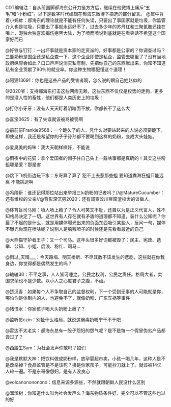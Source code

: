 CDT编辑注：自从前国脚郝海东公开力挺方方后，继续在他微博上痛斥“五毛”和“小粉红”。以下是数字时代编辑在郝海东微博下摘选的部分留言。 @犀牛背着小蚂蚱：郝海东的理论就是不能有任何失误，只要出了事国家就是垃圾，你监管介入也是垃圾，只要出了事就永远好不了，过去多少年的苏丹红和三聚氰胺还挂在嘴上，港独台独喜欢揭伤疤黑大陆，为了喷而喷说到底就是在看笑话不希望这个国家好而已

@好铁与钉钉：一出坏事就是资本家的走资派的，好事都是公家的？你调查过吗？三鹿奶粉是国企还是私企查一下，这个企业即使是私企，监管去哪里了？没有当地政府纵容会如此？口口声声说消灭私有制，先把你自己的东西献出来，你知不知道私有企业贡献了90％的就业率。你这种生物哪配懂这个道理！

@阿狸13691：你也是这些产品的受害者啊，怎么说的跟自己姓赵似的

@2020爷：支持郝海东打击这些网痞无赖，这些东西不仅仅是权势的走狗，更多的是没人性的畜牲，他们都是人类历史上的垃圾！

@打你小牙牙：没有人天天盯着阴暗面不放，你都长不了这么大

@喜宝0625：有了失误就该被骂被罚啊

@前前前Frankie9568：一个跪久了的人，凭什么对要站起来的人说必须要跪下。即使这样，我还是希望你的子子孙孙都不要喝到这样的奶粉，变成大头娃娃。

@爱臭美的妈咪：我大天朝样样好，不能说

@雨夜中的花猫：拿个爱国者的帽子往自己头上一戴啥事都是真确的！其实这些粉蛆哪是爱？那是害

@跳下飞机街边玩下水：东哥算了算了 犯不上去惹那些蛆 要知道粪海狂蛆只能远离 不能挑逗啊

@冯段靳：谁还记得那位站出来举报三lu奶粉的记者吗？//@MatureCucumber：还有维权的父亲//@背影深沉男2020：还有调查汶川豆腐渣校舍的谈做人。

@体育盲司马刚：喷人喷上瘾了？令人可笑又不耻，还自以为是正义代言人，殊不知格局决定了一切。这世界有人存在就有矛盾的道理都不知道，装什么公知呢？你最了不起的是什么，就是用媒体曝光出来的负面东西吸引某些人，反问一句，媒体不曝光你现在喷啥呢？说别人是脑残喷子的时候还是先看看最近的自己

@大熊猫守护者王子：又一个司马。这年头很多好词都被毁了：民主、宪政、选举、公知、小姐、后浪、粉红、司马…

@雨过_天晴___：今天路塌、明天桥断、不尽其数不该发生的悲剧，这些就在你我身边，你觉得都是偶然发生的吗？

@辘辘30：不平之事，人人皆可唾之。公民之权利，公民之责任。格局大者，卖国求荣也不是少数。以小人之心度君子之腹，不齿。

@楚汉香：如果每个人不争取自己的监督权利，下一个受到无辜的人可能就是你，哪怕你是体制内的人，也避免不了，就像奶粉、广东车祸等事件

@猪恨水：你家孩子喝大头奶粉上瘾了？

@监听员czin：别扯什么格局，就说这碗毒奶粉宁干不干吧

@雷达不太老实：郝海东总有一股子怨妇的怨气呢？是不是每一个假冒伪劣产品都尝过了？

@西語生Sam：为社会发声你敢吗？娘们

@我是默默大神：把饮料做成奶粉样，放孕婴超市卖，小孩一喝几年，这种人是不是改杀掉？食品监管是不是该死？换是你家孩子，可能抄刀就上了。就该被14亿人轮一遍。不是东哥像怨妇，是有人没良心

@volcanonononono：信息来源多源些，不然就跟朝鲜人民没什么区别

@溜溜树：你知道什么叫为社会发声么？海东物质条件好，完全可以不管这些也过的好


